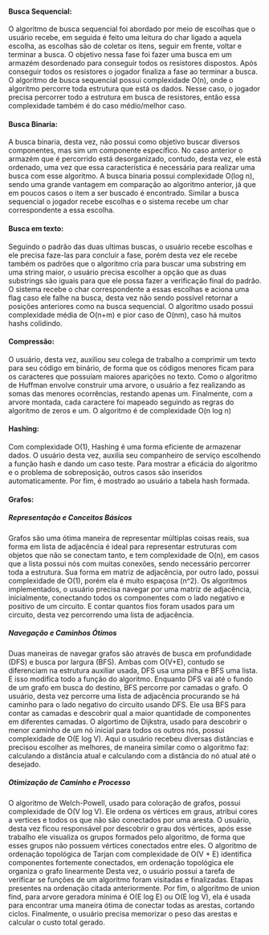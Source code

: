 
#### Busca Sequencial:

O algoritmo de busca sequencial foi abordado por meio de escolhas que o usuário recebe, em seguida é feito uma leitura do char ligado a aquela escolha, as escolhas são de coletar os itens, seguir em frente, voltar e terminar a busca. O objetivo nessa fase foi fazer uma busca em um armazém desordenado para conseguir todos os resistores dispostos. Após conseguir todos os resistores o jogador finaliza a fase ao terminar a busca. 
O algoritmo de busca sequencial possui complexidade O(n), onde o algoritmo percorre toda estrutura que está os dados. Nesse caso, o jogador precisa percorrer todo a estrutura em busca de resistores, então essa complexidade também é do caso médio/melhor caso.

#### Busca Binaria:

A busca binaria, desta vez, não possui como objetivo buscar diversos componentes, mas sim um componente específico. No caso anterior o armazém que é percorrido está desorganizado, contudo, desta vez, ele está ordenado, uma vez que essa característica é necessária para realizar uma busca com esse algoritmo. 
A busca binaria possui complexidade O(log n), sendo uma grande vantagem em comparação ao algoritmo anterior, já que em poucos casos o item a ser buscado é encontrado. 
Similar a busca sequencial o jogador recebe escolhas e o sistema recebe um char correspondente a essa escolha.

#### Busca em texto:

Seguindo o padrão das duas ultimas buscas, o usuário recebe escolhas e ele precisa faze-las para concluir a fase, porém desta vez ele recebe também os padrões que o algoritmo cria para buscar uma substring em uma string maior, o usuário precisa escolher a opção que as duas substrings são iguais para que ele possa fazer a verificação final do padrão. O sistema recebe o char correspondente a essas escolhas e aciona uma flag caso ele falhe na busca, desta vez não sendo possível retornar a posições anteriores como na busca sequencial. 
O algoritmo usado possui complexidade média de O(n+m) e pior caso de O(nm), caso há muitos hashs colidindo.
#### Compressão:

O usuário, desta vez, auxiliou seu colega de trabalho a comprimir um texto para seu código em binário, de forma que os códigos menores ficam para os caracteres que possuíam maiores aparições no texto. Como o algoritmo de Huffman envolve construir uma arvore, o usuário a fez realizando as somas das menores ocorrências, restando apenas um. Finalmente, com a arvore montada, cada caractere foi mapeado seguindo as regras do algoritmo de zeros e um.
O algoritmo é de complexidade O(n log n)

#### Hashing:

Com complexidade O(1), Hashing é uma forma eficiente de armazenar dados.
O usuário desta vez, auxilia seu companheiro de serviço escolhendo a função hash e dando um caso teste. Para mostrar a eficácia do algoritmo e o problema de sobreposição, outros casos são inseridos automaticamente. Por fim, é mostrado ao usuário a tabela hash formada.

#### Grafos:

##### Representação e Conceitos Básicos

Grafos são uma ótima maneira de representar múltiplas coisas reais, sua forma em lista de adjacência é ideal para representar estruturas com objetos que não se conectam tanto, e tem complexidade de O(n), em casos que a lista possui nós com muitas conexões, sendo necessário percorrer toda a estrutura. Sua forma em matriz de adjacência, por outro lado, possui complexidade de O(1), porém ela é muito espaçosa (n^2).
Os algoritmos implementados, o usuário precisa navegar por uma matriz de adjacência, inicialmente, conectando todos os componentes com o lado negativo e positivo de um circuito. E contar quantos fios foram usados para um circuito, desta vez percorrendo uma lista de adjacência.

##### Navegação e Caminhos Ótimos

Duas maneiras de navegar grafos são através de busca em profundidade (DFS) e busca por largura (BFS). Ambas com O(V+E), contudo se diferenciam na estrutura auxiliar usada, DFS usa uma pilha e BFS uma lista. E isso modifica todo a função do algoritmo. Enquanto DFS vai até o fundo de um grafo em busca do destino, BFS percorre por camadas o grafo.
O usuário, desta vez percorre uma lista de adjacência procurando se há caminho para o lado negativo do circuito usando DFS. Ele usa BFS para contar as camadas e descobrir qual a maior quantidade de componentes em diferentes camadas.
O algortimo de Dijkstra, usado para descobrir o menor caminho de um nó inicial para todos os outros nós, possui complexidade de O(E log V). Aqui o usuário recebeu diversas distâncias e precisou escolher as melhores, de maneira similar como o algoritmo faz: calculando a distância atual e calculando com a distância do nó atual até o desejado.

##### Otimização de Caminho e Processo

O algoritmo de Welch-Powell, usado para coloração de grafos, possui complexidade de O(V log V). Ele ordena os vértices em graus, atribui cores a vertices e todos os que não são conectados por uma aresta.
O usuário, desta vez ficou responsável por descobrir o grau dos vértices, após esse trabalho ele visualiza os grupos formados pelo algoritmo, de forma que esses grupos não possuem vértices conectados entre eles. 
O algoritmo de ordenação topológica de Tarjan com complexidade de O(V + E) identifica componentes fortemente conectados, em ordenação topológica ele organiza o grafo linearmente
Desta vez, o usuário possui a tarefa de verificar se funções de um algoritmo foram visitadas e finalizadas. Etapas presentes na ordenação citada anteriormente.
Por fim, o algoritmo de union find, para arvore geradora mínima é O(E log E) ou O(E log V), ela é usada para encontrar uma maneira ótima de conectar todas as arestas, cortando ciclos.
Finalmente, o usuário precisa memorizar o peso das arestas e calcular o custo total gerado.